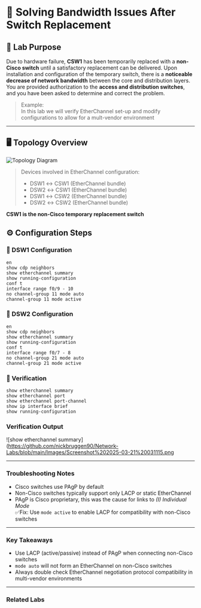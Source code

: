 # 🔧 Solving Bandwidth Issues After Switch Replacement

## 🧠 Lab Purpose
Due to hardware failure, **CSW1** has been temporarily replaced with a **non-Cisco switch** until a satisfactory replacement 
can be delivered. Upon installation and configuration of the temporary switch, there is a **noticeable decrease of network 
bandwidth** between the core and distribution layers. You are provided authorization to the **access and distribution 
switches**, and you have been asked to determine and correct the problem.

> Example:  
> In this lab we will verify EtherChannel set-up and modify configurations to allow for a mult-vendor environment

---

## 🖥️ Topology Overview
![Topology Diagram](https://github.com/nickbruggen90/Network-Labs/blob/main/Screenshot%202025-03-20%20180159.png)
> Devices involved in EtherChannel configuration: 
> - DSW1 ↔ CSW1 (EtherChannel bundle)
> - DSW2 ↔ CSW1 (EtherChannel bundle)
> - DSW1 ↔ CSW2 (EtherChannel bundle)
> - DSW2 ↔ CSW2 (EtherChannel bundle)

**CSW1 is the non-Cisco temporary replacement switch**

## ⚙️ Configuration Steps

### 🔹 DSW1 Configuration
```cisco  
en   
show cdp neighbors  
show etherchannel summary  
show running-configuration  
conf t  
interface range f0/9 - 10  
no channel-group 11 mode auto  
channel-group 11 mode active
```

### 🔹 DSW2 Configuration
```cisco
en  
show cdp neighbors  
show etherchannel summary  
show running-configuration  
conf t  
interface range f0/7 - 8  
no channel-group 21 mode auto  
channel-group 21 mode active
```

### 🔹 Verification
```cisco
show etherchannel summary
show etherchannel port
show etherchannel port-channel
show ip interface brief
show running-configuration
```
### Verification Output  
![show etherchannel summary](https://github.com/nickbruggen90/Network-Labs/blob/main/Images/Screenshot%202025-03-21%20031115.png

---
### Troubleshooting Notes
* Cisco switches use PAgP by default  
* Non-Cisco switches typically support only LACP or static EtherChannel  
* PAgP is Cisco proprietary, this was the cause for links to *(I) Individual Mode*  
✅Fix: Use `mode active` to enable LACP for compatibility with non-Cisco switches  

---
### Key Takeaways
* Use LACP (active/passive) instead of PAgP when connecting non-Cisco switches  
* `mode auto` will not form an EtherChannel on non-Cisco switches  
* Always double check EtherChannel negotiation protocol compatibility in multi-vendor environments  

---
### Related Labs

